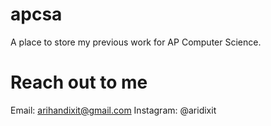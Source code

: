 # apcsa
A place to store my previous work for AP Computer Science. 

# Reach out to me
Email: arihandixit@gmail.com
Instagram: @aridixit
